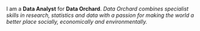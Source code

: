 I am a **Data Analyst** for **Data Orchard**.
*Data Orchard combines specialist skills in research, statistics and data with a passion for making the world a better place socially, economically and environmentally.*
